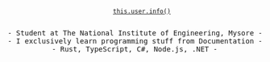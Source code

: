 <p align="center">
  <code>
    <a href="https://thirsty-metal.netlify.app/">this.user.info()</a>
  </code>
</p>

<pre align="center">
- Student at The National Institute of Engineering, Mysore -
- I exclusively learn programming stuff from Documentation -
- Rust, TypeScript, C#, Node.js, .NET -
</Pre>
